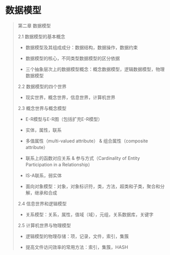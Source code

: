 # 数据模型

> 第二章  数据模型
>
> 2.1    数据模型的基本概念
>
> *   数据模型及其组成成分：数据结构，数据操作，数据约束
>
> * 数据模型的核心，不同类型数据模型的区分依据
>
> * 三个抽象层次上的数据模型概念：概念数据模型，逻辑数据模型，物理数据模型
>
> 2.2    数据模型的四个世界
>
> * 现实世界，概念世界，信息世界，计算机世界
>
> 2.3    概念世界与概念模型
>
> * E-R模型与E-R图（包括扩充E-R模型）
>
> * 实体，属性，联系
>
> * 多值属性（multi-valued attribute） & 组合属性（composite attribute）
>
> * 联系上的函数对应关系 & 参与方式（Cardinality of Entity Participation in a Relationship）
>
> * IS-A联系，弱实体
>
> * 面向对象模型：对象，对象标识符，类，方法，超类和子类，聚合和分解，继承和合成
>
> 2.4    信息世界和逻辑模型
>
> * 关系模型：关系，属性，值域（域），元组，关系数据库，关键字
>
> 2.5    计算机世界与物理模型
>
> * 逻辑模型的物理存储：项，记录，文件，索引，集簇
>
> * 提高文件访问效率的常用方法：索引，集簇，HASH



